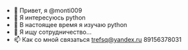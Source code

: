 - 👋 Привет, я @monti009
- 👀 Я интересуюсь python 
- 🌱 В настоящее время я изучаю python
- 💞️ Я ищу сотрудничество...
- 📫 Как со мной связаться trefsq@yandex.ru 89156378031

<!---
monti009/monti009 is a ✨ special ✨ repository because its `README.md` (this file) appears on your GitHub profile.
You can click the Preview link to take a look at your changes.
--->
